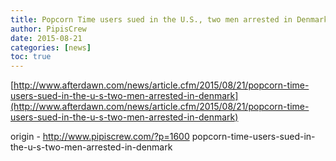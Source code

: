 ```yaml
---
title: Popcorn Time users sued in the U.S., two men arrested in Denmark
author: PipisCrew
date: 2015-08-21
categories: [news]
toc: true
---
```


[http://www.afterdawn.com/news/article.cfm/2015/08/21/popcorn-time-users-sued-in-the-u-s-two-men-arrested-in-denmark](http://www.afterdawn.com/news/article.cfm/2015/08/21/popcorn-time-users-sued-in-the-u-s-two-men-arrested-in-denmark)

origin - http://www.pipiscrew.com/?p=1600 popcorn-time-users-sued-in-the-u-s-two-men-arrested-in-denmark